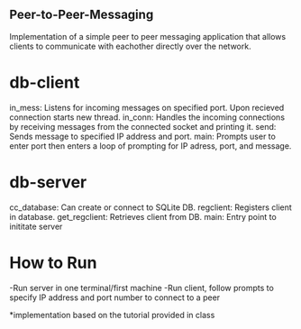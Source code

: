 ## Peer-to-Peer-Messaging

Implementation of a simple peer to peer messaging application that allows clients to communicate with eachother directly over the network.

# db-client
in_mess: Listens for incoming messages on specified port. Upon recieved connection starts new thread.
in_conn: Handles the incoming connections by receiving messages from the connected socket and printing it.
send: Sends message to specified IP address and port.
main: Prompts user to enter port then enters a loop of prompting for IP adress, port, and message.

# db-server
cc_database: Can create or connect to SQLite DB.
regclient: Registers client in database.
get_regclient: Retrieves client from DB.
main: Entry point to inititate server

# How to Run
-Run server in one terminal/first machine
-Run client, follow prompts to specify IP address and port number to connect to a peer


*implementation based on the tutorial provided in class
